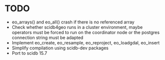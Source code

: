 # TODO
- eo_arrays() and eo_all() crash if there is no referenced array
- Check whether scidb4geo runs in a cluster environment, maybe operators must be forced to run on the coordinator node or the postgres connection string must be adapted
- Implement eo_create, eo_resample, eo_reproject, eo_loadgdal, eo_insert
- Simplify compilation using scidb-dev packages
- Port to scidb 15.7